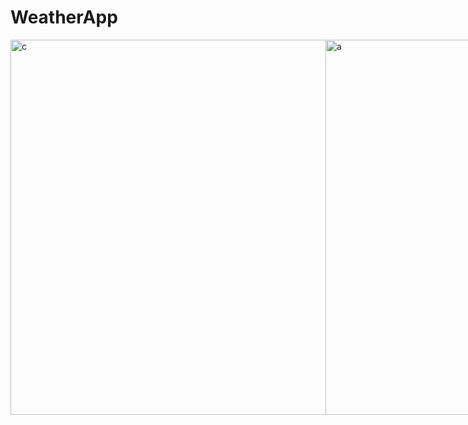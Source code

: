# WeatherApp
<div style="display: flex; justify-content: space-between;">
  <img src="https://github.com/ChiragGadhvi/WeatherApp/assets/108175344/39957674-0943-4a74-be4f-e80607127b59" alt="c" height="600px margin-right: 10px;">
  <img src="https://github.com/ChiragGadhvi/WeatherApp/assets/108175344/eed01051-49f0-44bd-91d2-eaf5d1458eab" alt="a" height="600px margin-right: 10px;">
  <img src="https://github.com/ChiragGadhvi/WeatherApp/assets/108175344/a7ea76a2-0595-4645-957e-3e0b21f7115f" alt="b" height="600px">
</div>
